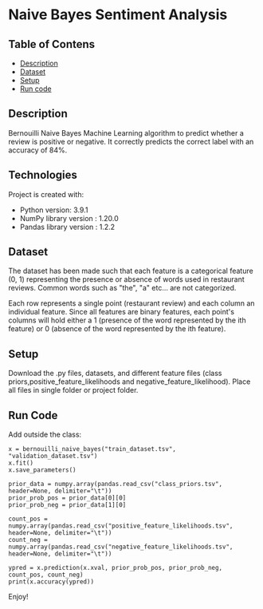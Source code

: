 # Naive Bayes Sentiment Analysis

## Table of Contens
* [Description](#description)
* [Dataset](#dataset)
* [Setup](#setup)
* [Run code](#run-code)

## Description
Bernouilli Naive Bayes Machine Learning algorithm to predict whether a review is positive or negative. It correctly predicts the correct label with an accuracy of 84%.

## Technologies
Project is created with:
* Python version: 3.9.1
* NumPy library version : 1.20.0
* Pandas library version : 1.2.2

## Dataset
The dataset has been made such that each feature is a categorical feature (0, 1) representing the presence or absence of words used in restaurant reviews. Common words such as "the", "a" etc... are not categorized.

Each row represents a single point (restaurant review) and each column an individual feature. Since all features are binary features, each point's columns will hold either a 1 (presence of the word represented by the ith feature) or 0 (absence of the word represented by the ith feature).

## Setup
Download the .py files, datasets, and different feature files (class priors,positive_feature_likelihoods and negative_feature_likelihood).
Place all files in single folder or project folder.

## Run Code

Add outside the class: 
```
x = bernouilli_naive_bayes("train_dataset.tsv", "validation_dataset.tsv")
x.fit()
x.save_parameters()

prior_data = numpy.array(pandas.read_csv("class_priors.tsv", header=None, delimiter="\t"))
prior_prob_pos = prior_data[0][0]
prior_prob_neg = prior_data[1][0]

count_pos = numpy.array(pandas.read_csv("positive_feature_likelihoods.tsv", header=None, delimiter="\t"))
count_neg = numpy.array(pandas.read_csv("negative_feature_likelihoods.tsv", header=None, delimiter="\t"))

ypred = x.prediction(x.xval, prior_prob_pos, prior_prob_neg, count_pos, count_neg)
print(x.accuracy(ypred))
 ```
Enjoy!
